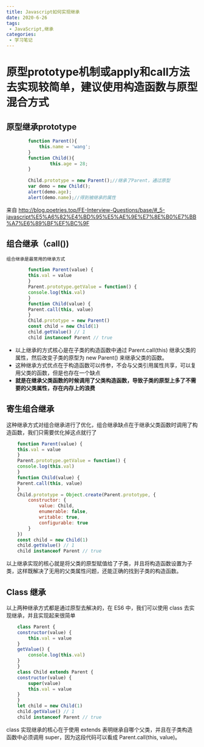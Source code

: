```yaml
---
title: Javascript如何实现继承
date: 2020-6-26
tags:
 - JavaScript,继承
categories:
 - 学习笔记
---
```



# 原型prototype机制或apply和call方法去实现较简单，建议使用构造函数与原型混合方式 
## 原型继承prototype
```js
        function Parent(){
            this.name = 'wang';
        }
        function Child(){
                this.age = 28;
        }
            
        Child.prototype = new Parent();//继承了Parent，通过原型
        var demo = new Child();
        alert(demo.age);
        alert(demo.name);//得到被继承的属性
```
来自 <http://blog.poetries.top/FE-Interview-Questions/base/#_5-javascript%E5%A6%82%E4%BD%95%E5%AE%9E%E7%8E%B0%E7%BB%A7%E6%89%BF%EF%BC%9F> 


## 组合继承（call()) 
    组合继承是最常用的继承方式
```js
        function Parent(value) {
        this.val = value
        }
        Parent.prototype.getValue = function() {
        console.log(this.val)
        }
        function Child(value) {
        Parent.call(this, value)
        }
        Child.prototype = new Parent()
        const child = new Child(1)
        child.getValue() // 1
        child instanceof Parent // true
```    
- 以上继承的方式核心是在子类的构造函数中通过 Parent.call(this) 继承父类的属性，然后改变子类的原型为 new Parent() 来继承父类的函数。
- 这种继承方式优点在于构造函数可以传参，不会与父类引用属性共享，可以复用父类的函数，但是也存在一个缺点
- **就是在继承父类函数的时候调用了父类构造函数，导致子类的原型上多了不需要的父类属性，存在内存上的浪费**







## 寄生组合继承
这种继承方式对组合继承进行了优化，组合继承缺点在于继承父类函数时调用了构造函数，我们只需要优化掉这点就行了

```js
    function Parent(value) {
    this.val = value
    }
    Parent.prototype.getValue = function() {
    console.log(this.val)
    }
    function Child(value) {
    Parent.call(this, value)
    }
    Child.prototype = Object.create(Parent.prototype, {
		constructor: {
			value: Child,
			enumerable: false,
			writable: true,
			configurable: true
		}
    })
    const child = new Child(1)
    child.getValue() // 1
    child instanceof Parent // true
```
以上继承实现的核心就是将父类的原型赋值给了子类，并且将构造函数设置为子类，这样既解决了无用的父类属性问题，还能正确的找到子类的构造函数。






## Class 继承
 以上两种继承方式都是通过原型去解决的，在 ES6 中，我们可以使用 class 去实现继承，并且实现起来很简单
```js
    class Parent {
    constructor(value) {
        this.val = value
    }
    getValue() {
        console.log(this.val)
    }
    }
    class Child extends Parent {
    constructor(value) {
        super(value)
        this.val = value
    }
    }
    let child = new Child(1)
    child.getValue() // 1
    child instanceof Parent // true
```
class 实现继承的核心在于使用 extends 表明继承自哪个父类，并且在子类构造函数中必须调用 super，因为这段代码可以看成 Parent.call(this, value)。
